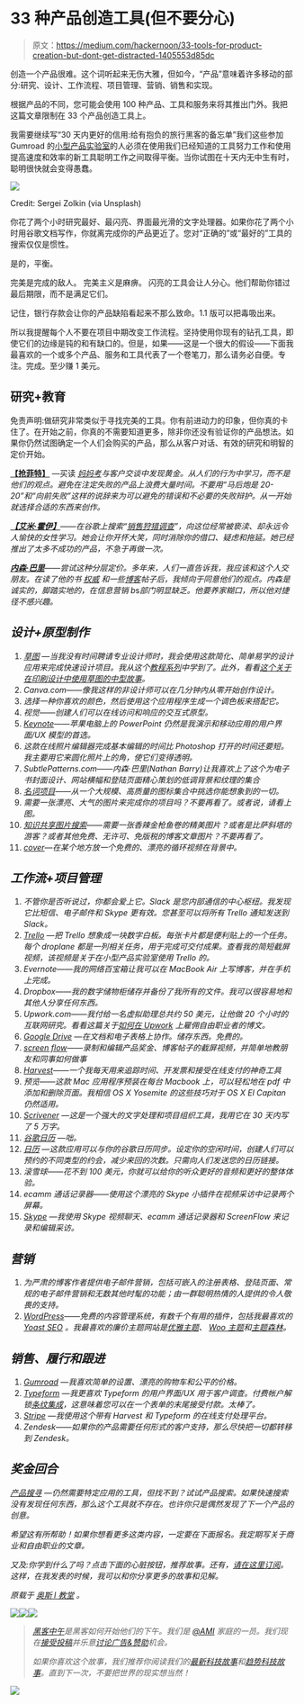 # 33 种产品创造工具(但不要分心)

> 原文：<https://medium.com/hackernoon/33-tools-for-product-creation-but-dont-get-distracted-1405553d85dc>

创造一个产品很难。这个词听起来无伤大雅，但如今，“产品”意味着许多移动的部分:研究、设计、工作流程、项目管理、营销、销售和实现。

根据产品的不同，您可能会使用 100 种产品、工具和服务来将其推出门外。我把这篇文章限制在 33 个产品创造工具上。

我需要继续写“30 天内更好的信用:给有抱负的旅行黑客的备忘单”我们这些参加 Gumroad 的[小型产品实验室](https://gumroad.com/smallproductlab)的人必须在使用我们已经知道的工具努力工作和使用提高速度和效率的新工具聪明工作之间取得平衡。当你试图在十天内无中生有时，聪明很快就会变得愚蠢。

![](img/be46e3c22dea61c7bd41bc1ff5daf749.png)

Credit: Sergei Zolkin (via Unsplash)

你花了两个小时研究最好、最闪亮、界面最光滑的文字处理器。如果你花了两个小时用谷歌文档写作，你就离完成你的产品更近了。您对“正确的”或“最好的”工具的搜索仅仅是惯性。

是的，平衡。

完美是完成的敌人。
完美主义是麻痹。
闪亮的工具会让人分心。他们帮助你错过最后期限，而不是满足它们。

记住，银行存款会让你的产品缺陷看起来不那么致命。1.1 版可以把毒吸出来。

所以我提醒每个人不要在项目中期改变工作流程。坚持使用你现有的钻孔工具，即使它们的边缘是钝的和有缺口的。但是，如果——这是一个很大的假设——下面我最喜欢的一个或多个产品、服务和工具代表了一个卷笔刀，那么请务必自便。专注。完成。至少赚 1 美元。

## 研究+教育

免责声明:做研究非常类似于寻找完美的工具。你有前进动力的印象，但你真的卡住了。在开始之前，你真的不需要知道更多，除非你还没有验证你的产品想法。如果你仍然试图确定一个人们会购买的产品，那么从客户对话、有效的研究和明智的定价开始。

[**【抢菲特】**](https://twitter.com/robfitz) —买读 [*妈妈考*](http://momtestbook.com/)*与客户交谈中发现黄金。从人们的行为中学习，而不是他们的观点。避免在注定失败的产品上浪费大量时间。不要用“马后炮是 20-20”和“向前失败”这样的说辞来为可以避免的错误和不必要的失败辩护。从一开始就选择合适的东西来创作。*

*[**【艾米·霍伊】**](https://twitter.com/amyhoy)——在谷歌上搜索“[销售狩猎调查](https://www.google.com/webhp?sourceid=chrome-instant&ion=1&espv=2&ie=UTF-8#q=sales%20safari%20research)”，向这位经常被亵渎、却永远令人愉快的女性学习。她会让你开怀大笑，同时消除你的借口、疑虑和拖延。她已经推出了太多不成功的产品，不急于再做一次。*

*[**内森·巴里**](https://twitter.com/nathanbarry)——尝试这种分层定价。多年来，人们一直告诉我，我应该和这个人交朋友。在读了他的书 [*权威*](http://nathanbarry.com/authority/) 和一些[博客](http://nathanbarry.com/)帖子后，我倾向于同意他们的观点。内森是诚实的，脚踏实地的，在信息营销 b*s*部门明显缺乏。他要养家糊口，所以他对捷径不感兴趣。*

## *设计+原型制作*

1.  *[草图](http://bohemiancoding.com/sketch/) —当我没有时间聘请专业设计师时，我会使用这款简化、简单易学的设计应用来完成快速设计项目。我从这个[教程系列](http://leveluptuts.com/tutorials/sketch-3-tutorials)中学到了。此外，看看[这个关于在印刷设计中使用草图的中型故事](https://articles.sketchtricks.com/sketch-for-print-design-fd165b92cb3a)。*
2.  *Canva.com——像我这样的非设计师可以在几分钟内从零开始创作设计。*
3.  *选择一种你喜欢的颜色，然后使用这个应用程序生成一个调色板来搭配它。*
4.  *视觉——创建人们可以在线访问和响应的交互式原型。*
5.  *[Keynote](http://www.apple.com/mac/keynote/)——苹果电脑上的 PowerPoint 仍然是我演示和移动应用的用户界面/UX 模型的首选。*
6.  *这款在线照片编辑器完成基本编辑的时间比 Photoshop 打开的时间还要短。我主要用它来圆化照片上的角，使它们变得透明。*
7.  *SubtlePatterns.com——内森·巴里(Nathan Barry)让我喜欢上了这个为电子书封面设计、网站横幅和登陆页面精心策划的低调背景和纹理的集合*
8.  *[名词项目](https://thenounproject.com/)——从一个大规模、高质量的图标集合中挑选你能想象到的一切。*
9.  *需要一张漂亮、大气的图片来完成你的项目吗？不要再看了。或者说，请看上图。*
10.  *[知识共享图片搜索](https://search.creativecommons.org/)——需要一张香辣金枪鱼卷的精美图片？或者是比萨斜塔的游客？或者其他免费、无许可、免版税的博客文章图片？不要再看了。*
11.  *[cover](http://www.coverr.co)—在某个地方放一个免费的、漂亮的循环视频在背景中。*

## *工作流+项目管理*

1.  *不管你是否听说过，你都会爱上它。Slack 是您内部通信的中心枢纽。我发现它比短信、电子邮件和 Skype 更有效。您甚至可以将所有 Trello 通知发送到 Slack。*
2.  *[Trello](https://trello.com/) —把 Trello 想象成一块数字白板。每张卡片都是便利贴上的一个任务。每个 droplane 都是一列相关任务，用于完成可交付成果。查看我的简短截屏视频，该视频是关于在小型产品实验室使用 Trello 的。*
3.  *Evernote——我的网络百宝箱让我可以在 MacBook Air 上写博客，并在手机上完成。*
4.  *Dropbox——我的数字储物柜储存并备份了我所有的文件。我可以很容易地和其他人分享任何东西。*
5.  *Upwork.com——我付给一名虚拟助理总共约 50 美元，让他做 20 个小时的互联网研究。看看这篇关于[如何在 Upwork](http://austinlchurch.com/how-to-hire-freelancers-on-upwork/) 上雇佣自由职业者的博文。*
6.  *[Google Drive](https://www.google.com/drive/) —在文档和电子表格上协作。储存东西。免费的。*
7.  *[screen flow](http://www.telestream.net/screenflow/overview.htm)——录制和编辑产品奖金、博客帖子的截屏视频，并简单地教朋友和同事如何做事*
8.  *[Harvest](https://www.getharvest.com/)——一个我每天用来追踪时间、开发票和接受在线支付的神奇工具*
9.  *预览——这款 Mac 应用程序预装在每台 Macbook 上，可以轻松地在 pdf 中添加和删除页面。我相信 OS X Yosemite 的这些技巧对于 OS X El Capitan 仍然适用。*
10.  *[Scrivener](https://www.literatureandlatte.com/scrivener.php) —这是一个强大的文字处理和项目组织工具，我用它在 30 天内写了 5 万字。*
11.  *[谷歌日历](https://www.google.com/calendar/) —咄。*
12.  *[日历](https://calendly.com) —这款应用可以与你的谷歌日历同步。设定你的空闲时间，创建人们可以预约的不同类型的约会，减少来回的次数。只需向人们发送您的日历链接。*
13.  *滚雪球——花不到 100 美元，你就可以给你的听众更好的音频和更好的整体体验。*
14.  *ecamm 通话记录器——使用这个漂亮的 Skype 小插件在视频采访中记录两个屏幕。*
15.  *[Skype](http://www.skype.com/en/) —我使用 Skype 视频聊天、ecamm 通话记录器和 ScreenFlow 来记录和编辑采访。*

## *营销*

1.  *为严肃的博客作者提供电子邮件营销，包括可嵌入的注册表格、登陆页面、常规的电子邮件营销和无数其他时髦的功能；由一群聪明热情的人提供的令人敬畏的支持。*
2.  *[WordPress](https://wordpress.com/)——免费的内容管理系统，有数千个有用的插件，包括我最喜欢的 [Yoast SEO](https://yoast.com/wordpress/plugins/seo/) 。我最喜欢的廉价主题网站是[优雅主题](http://www.elegantthemes.com/)、 [Woo 主题](http://www.woothemes.com/)和[主题森林](http://themeforest.net/category/wordpress)。*

## *销售、履行和跟进*

1.  *[Gumroad](https://gumroad.com/) —我喜欢简单的设置、漂亮的购物车和公平的价格。*
2.  *[Typeform](http://www.typeform.com/) —我更喜欢 Typeform 的用户界面/UX 用于客户调查。付费帐户解锁[条纹集成](http://helpcenter.typeform.com/hc/en-us/articles/202654438-Payment-field-Stripe-integration-)，这意味着您可以在一个表单的末尾接受付款。太棒了。*
3.  *[Stripe](https://stripe.com/) —我使用这个带有 Harvest 和 Typeform 的在线支付处理平台。*
4.  *Zendesk——如果你的产品需要任何形式的客户支持，那么尽快把一切都转移到 Zendesk。*

## *奖金回合*

*[产品搜寻](http://www.producthunt.com) —仍然需要特定应用的工具，但找不到？试试产品搜索。如果快速搜索没有发现任何东西，那么这个工具就不存在。也许你只是偶然发现了下一个产品的创意。*

*希望这有所帮助！如果你想看更多这类内容，一定要在下面报名。我定期写关于商业和自由职业的文章。*

*又及:你学到什么了吗？点击下面的心脏按钮，推荐故事。还有，[请在这里订阅](https://austinlchurch.com/newsletter/)。这样，在我发表的时候，我可以和你分享更多的故事和见解。*

**原载于* [*奥斯 l 教堂*](http://austinlchurch.com/how-to-talk-about-what-you-do/) *。**

*[![](img/50ef4044ecd4e250b5d50f368b775d38.png)](http://bit.ly/HackernoonFB)**[![](img/979d9a46439d5aebbdcdca574e21dc81.png)](https://goo.gl/k7XYbx)**[![](img/2930ba6bd2c12218fdbbf7e02c8746ff.png)](https://goo.gl/4ofytp)*

> *[黑客中午](http://bit.ly/Hackernoon)是黑客如何开始他们的下午。我们是 [@AMI](http://bit.ly/atAMIatAMI) 家庭的一员。我们现在[接受投稿](http://bit.ly/hackernoonsubmission)并乐意[讨论广告&赞助](mailto:partners@amipublications.com)机会。*
> 
> *如果你喜欢这个故事，我们推荐你阅读我们的[最新科技故事](http://bit.ly/hackernoonlatestt)和[趋势科技故事](https://hackernoon.com/trending)。直到下一次，不要把世界的现实想当然！*

*[![](img/be0ca55ba73a573dce11effb2ee80d56.png)](https://goo.gl/Ahtev1)*